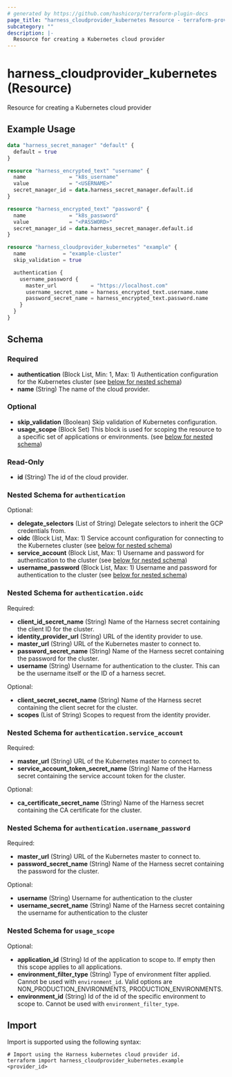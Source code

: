 ```yaml
---
# generated by https://github.com/hashicorp/terraform-plugin-docs
page_title: "harness_cloudprovider_kubernetes Resource - terraform-provider-harness"
subcategory: ""
description: |-
  Resource for creating a Kubernetes cloud provider
---
```


# harness_cloudprovider_kubernetes (Resource)

Resource for creating a Kubernetes cloud provider

## Example Usage

```terraform
data "harness_secret_manager" "default" {
  default = true
}

resource "harness_encrypted_text" "username" {
  name              = "k8s_username"
  value             = "<USERNAME>"
  secret_manager_id = data.harness_secret_manager.default.id
}

resource "harness_encrypted_text" "password" {
  name              = "k8s_password"
  value             = "<PASSWORD>"
  secret_manager_id = data.harness_secret_manager.default.id
}

resource "harness_cloudprovider_kubernetes" "example" {
  name            = "example-cluster"
  skip_validation = true

  authentication {
    username_password {
      master_url           = "https://localhost.com"
      username_secret_name = harness_encrypted_text.username.name
      password_secret_name = harness_encrypted_text.password.name
    }
  }
}
```

<!-- schema generated by tfplugindocs -->
## Schema

### Required

- **authentication** (Block List, Min: 1, Max: 1) Authentication configuration for the Kubernetes cluster (see [below for nested schema](#nestedblock--authentication))
- **name** (String) The name of the cloud provider.

### Optional

- **skip_validation** (Boolean) Skip validation of Kubernetes configuration.
- **usage_scope** (Block Set) This block is used for scoping the resource to a specific set of applications or environments. (see [below for nested schema](#nestedblock--usage_scope))

### Read-Only

- **id** (String) The id of the cloud provider.

<a id="nestedblock--authentication"></a>
### Nested Schema for `authentication`

Optional:

- **delegate_selectors** (List of String) Delegate selectors to inherit the GCP credentials from.
- **oidc** (Block List, Max: 1) Service account configuration for connecting to the Kubernetes cluster (see [below for nested schema](#nestedblock--authentication--oidc))
- **service_account** (Block List, Max: 1) Username and password for authentication to the cluster (see [below for nested schema](#nestedblock--authentication--service_account))
- **username_password** (Block List, Max: 1) Username and password for authentication to the cluster (see [below for nested schema](#nestedblock--authentication--username_password))

<a id="nestedblock--authentication--oidc"></a>
### Nested Schema for `authentication.oidc`

Required:

- **client_id_secret_name** (String) Name of the Harness secret containing the client ID for the cluster.
- **identity_provider_url** (String) URL of the identity provider to use.
- **master_url** (String) URL of the Kubernetes master to connect to.
- **password_secret_name** (String) Name of the Harness secret containing the password for the cluster.
- **username** (String) Username for authentication to the cluster. This can be the username itself or the ID of a harness secret.

Optional:

- **client_secret_secret_name** (String) Name of the Harness secret containing the client secret for the cluster.
- **scopes** (List of String) Scopes to request from the identity provider.


<a id="nestedblock--authentication--service_account"></a>
### Nested Schema for `authentication.service_account`

Required:

- **master_url** (String) URL of the Kubernetes master to connect to.
- **service_account_token_secret_name** (String) Name of the Harness secret containing the service account token for the cluster.

Optional:

- **ca_certificate_secret_name** (String) Name of the Harness secret containing the CA certificate for the cluster.


<a id="nestedblock--authentication--username_password"></a>
### Nested Schema for `authentication.username_password`

Required:

- **master_url** (String) URL of the Kubernetes master to connect to.
- **password_secret_name** (String) Name of the Harness secret containing the password for the cluster.

Optional:

- **username** (String) Username for authentication to the cluster
- **username_secret_name** (String) Name of the Harness secret containing the username for authentication to the cluster



<a id="nestedblock--usage_scope"></a>
### Nested Schema for `usage_scope`

Optional:

- **application_id** (String) Id of the application to scope to. If empty then this scope applies to all applications.
- **environment_filter_type** (String) Type of environment filter applied. Cannot be used with `environment_id`. Valid options are NON_PRODUCTION_ENVIRONMENTS, PRODUCTION_ENVIRONMENTS.
- **environment_id** (String) Id of the id of the specific environment to scope to. Cannot be used with `environment_filter_type`.

## Import

Import is supported using the following syntax:

```shell
# Import using the Harness kubernetes cloud provider id.
terraform import harness_cloudprovider_kubernetes.example <provider_id>
```
